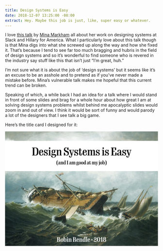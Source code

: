 ```yaml
---
title: Design Systems is Easy
date: 2018-12-07 13:25:00 -08:00
extract: Hey. Maybe this job is just, like, super easy or whatever.
---
```


I love [this talk](https://www.youtube.com/watch?time_continue=196&v=Y16QDYpj8uI) by [Mina Markham](http://mina.codes) all about her work on designing systems at Slack and Hillary for America. What I particularly love about this talk though is that Mina digs into what she screwed up along the way and how she fixed it. That’s because I tend to see far too much bragging and hubris in the field of design systems and so it’s wonderful to find someone who is revered in the industry say stuff like this that isn’t just “I’m great, huh.”

I’m not sure what it is about the job of  ‘design systems’ but it seems like it’s an excuse to be an asshole and to pretend as if you’ve never made a mistake before. Mina’s vulnerable talk makes me hopeful that this current trend can be broken. 

Speaking of which, a while back I had an idea for a talk where I would stand in front of some slides and brag for a whole hour about how great I am at solving design systems problems whilst behind me apocalyptic slides would zoom in and out of view. I think it would be sort of funny and would parody a lot of the designers that I see talk a big game.

Here’s the title card I designed for it:  

![design-systems-is-easy.001.jpeg](/uploads/design-systems-is-easy.001.jpeg)